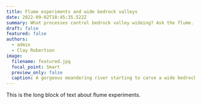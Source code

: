 ```yaml
---
title: Flume experiments and wide bedrock valleys
date: 2022-09-02T18:45:35.522Z
summary: W﻿hat processes control bedrock valley wideing? Ask the flume.
draft: false
featured: false
authors:
  - admin
  - Clay Robertson
image:
  filename: featured.jpg
  focal_point: Smart
  preview_only: false
  caption: A gorgeous meandering river starting to carve a wide bedrock valley.
---
```

T﻿his is the long block of text about flume experiments.